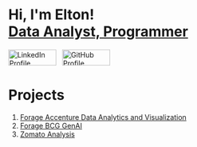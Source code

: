 # Hi, I'm Elton! <br/> [Data Analyst, Programmer]()
<a href="https://www.linkedin.com/in/elton-s"><img src="https://github.com/user-attachments/assets/f7b9cae9-10b9-4e35-a50f-eed12491de87" alt="LinkedIn Profile" width="96" height="32"></a> &nbsp;
<a href="https://github.com/git-elton-s/git-elton-s"><img src="https://github.com/user-attachments/assets/2af6914c-44d2-4430-93ce-5d861a123cb1" alt="GitHub Profile" width="96" height="32"></a>

# Projects
1. [Forage Accenture Data Analytics and Visualization](https://github.com/git-elton-s/Forage-Accenture-Data-Analytics-and-Visualization)
2. [Forage BCG GenAI](https://github.com/git-elton-s/Forage-BCG-GenAI)
3. [Zomato Analysis](https://github.com/git-elton-s/Zomato-Analysis)
